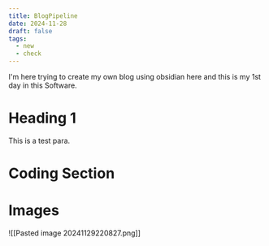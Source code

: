 ```yaml
---
title: BlogPipeline
date: 2024-11-28
draft: false
tags:
  - new
  - check
---
```



I'm here trying to create my own blog using obsidian here and this is my 1st day in this Software.

# Heading 1
This is a test para.

# Coding Section


# Images
![[Pasted image 20241129220827.png]]